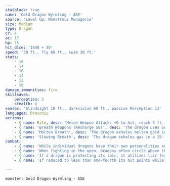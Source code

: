 ```yaml
---
statblock: true
name: 'Gold Dragon Wyrmling - A5E'
source: 'Level Up: Monstrous Menagerie'
size: Medium
type: Dragon
cr: 4
ac: 17
hp: 75
hit_dice: '10d8 + 30'
speed: '30 ft., fly 60 ft., swim 30 ft.'
stats:
    - 18
    - 14
    - 16
    - 14
    - 12
    - 16
damage_immunities: fire
skillsaves:
    perception: 3
    stealth: 4
senses: 'blindsight 10 ft., darkvision 60 ft., passive Perception 13'
languages: Draconic
actions:
    - { name: Bite, desc: 'Melee Weapon Attack: +6 to hit, reach 5 ft., one target. Hit: 9 (1d10 + 4) piercing damage.' }
    - { name: 'Breath Weapons (Recharge 56)', desc: 'The dragon uses one of the following breath weapons:' }
    - { name: 'Molten Breath', desc: 'The dragon exhales molten gold in a 15-foot cone. Each creature in the area makes a DC 13 Dexterity saving throw, taking 22 (4d10) fire damage on a failed save or half damage on a success.' }
    - { name: 'Slowing Breath', desc: 'The dragon exhales gas in a 15-foot cone. Each creature in the area must succeed on a DC 13 Strength saving throw or suffer disadvantage on weapon attack rolls for 1 minute. A weakened creature repeats the saving throw at the end of each of its turns, ending the effect on a success.' }
combat:
    - { name: 'While individual dragons have their own personalities and tactics, most rely heavily on their breath weapons', desc: 'They use them whenever they can, preferably from maximum distance and while flying above their enemies.' }
    - { name: 'When fighting in the open, dragons often circle above their enemies as they wait for their breath weapons to recharge', desc: "They only close to melee if their enemies deal significant damage with ranged attacks, or if they can savage an enemy cut off from its allies. Once bloodied, dragons become more aggressive, attacking with bite and claws when their breath weapons aren't available." }
    - { name: 'If a dragon is protecting its lair, it utilizes lair features, traps, allies, and architecture such as escape tunnels to keep up a hit-and-run fight, reappearing only when it has a fully-recharged breath weapon', desc: 'If the dragon is forced into melee combat, it uses its bite and claws against a single foe. If it has legendary actions like Roar and Wing Attack, it uses them to disperse its other enemies.' }
    - { name: 'If reduced to less than one-fourth its hit points while fighting in the open, a dragon flies away', desc: 'However, it fights to the death to defend its lair, unless it can regain the upper hand through tricks or bargains.' }

---
```

```statblock
monster: Gold Dragon Wyrmling - A5E
```
